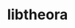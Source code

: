 ---
title: "libtheora"
layout: cache
category: package
meta: {"versions": ["1.1.1"], "compilers": ["gcc@7.3.1"]}
spec_files: 
 - "libtheora@1.1.1%gcc@7.3.1 patches=057836e,2e4f891,ff8478d arch=linux-amzn2-x86_64 ^libogg@1.3.2%gcc@7.3.1 arch=linux-amzn2-x86_64 ^libpng@1.6.37%gcc@7.3.1 arch=linux-amzn2-x86_64 ^zlib@1.2.11%gcc@7.3.1+optimize+pic+shared arch=linux-amzn2-x86_64": spec-0.json
 - "libtheora@1.1.1%gcc@7.3.1 patches=057836e,2e4f891,ff8478d arch=linux-amzn2-x86_64 ^libogg@1.3.4%gcc@7.3.1 arch=linux-amzn2-x86_64 ^libpng@1.6.37%gcc@7.3.1 arch=linux-amzn2-x86_64 ^zlib@1.2.11%gcc@7.3.1+optimize+pic+shared arch=linux-amzn2-x86_64": spec-1.json

---